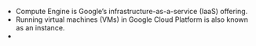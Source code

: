 - Compute Engine is Google’s infrastructure-­as-­a-­service (IaaS) offering.
- Running virtual machines (VMs) in Google Cloud Platform is also known as an instance.
- 